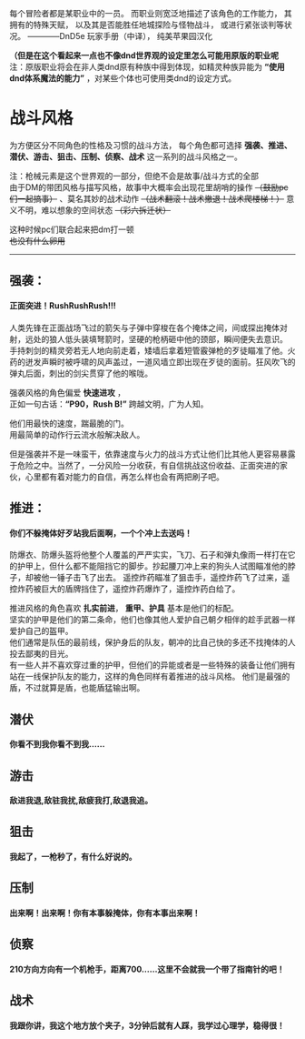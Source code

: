 每个冒险者都是某职业中的一员。
而职业则宽泛地描述了该角色的工作能力，
其拥有的特殊天赋，
以及其是否能胜任地城探险与怪物战斗，
或进行紧张谈判等状况。
————DnD5e 玩家手册（中译），
纯美苹果园汉化

**（但是在这个看起来一点也不像dnd世界观的设定里怎么可能用原版的职业呢**  
注：原版职业将会在非人类dnd原有种族中得到体现，如精灵种族异能为
**“使用dnd体系魔法的能力”**
，对某些个体也可使用类dnd的设定方式。

# 战斗风格

为方便区分不同角色的性格及习惯的战斗方法，
每个角色都可选择
**强袭、推进、潜伏、游击、狙击、压制、侦察、战术**
这一系列的战斗风格之一。

注：枪械元素是这个世界观的一部分，但绝不会是故事/战斗方式的全部  
由于DM的带团风格与描写风格，故事中大概率会出现花里胡哨的操作
~~（鼓励pc们一起搞事）~~
、莫名其妙的战术动作
~~（战术翻滚！战术撤退！战术爬楼梯！）~~
意义不明，难以想象的空间状态
~~（彩六拆迁状）~~  

这种时候pc们联合起来把dm打一顿  
~~也没有什么卵用~~

---

## 强袭：
#### 正面突进！RushRushRush!!!
人类先锋在正面战场飞过的箭矢与子弹中穿梭在各个掩体之间，间或探出掩体对射，远处的狼人低头装填弩箭时，坚硬的枪柄砸中他的颈部，瞬间便失去意识。  
手持刺剑的精灵旁若无人地向前走着，矮墙后拿着短管霰弹枪的歹徒瞄准了他。火药的迸发声瞬时被呼啸的风声盖过，一道风墙立即出现在歹徒的面前。狂风吹飞的弹丸后面，刺出的剑尖贯穿了他的喉咙。  

强袭风格的角色偏爱
**快速进攻** ，  
正如一句古话：**“P90，Rush B!”**
跨越文明，广为人知。   

他们用最快的速度，踹最脆的门。  
用最简单的动作行云流水般解决敌人。  

但是强袭并不是一味蛮干，依靠速度与火力的战斗方式让他们比其他人更容易暴露于危险之中。当然了，一分风险一分收获，有自信挑战这份收益、正面突进的家伙，心里都有着对能力的自信，再怎么样也会有两把刷子吧。

## 推进：
#### 你们不躲掩体好歹站我后面啊，一个个冲上去送吗！
防爆衣、防爆头盔将他整个人覆盖的严严实实，飞刀、石子和弹丸像雨一样打在它的护甲上，但什么都不能阻挡它的脚步。抄起腰刀冲上来的狗头人试图瞄准他的脖子，却被他一锤子击飞了出去。
遥控炸药瞄准了狙击手，遥控炸药飞了过来，遥控炸药被巨大的盾牌挡住了，遥控炸药爆炸了，遥控炸药白给了。

推进风格的角色喜欢
**扎实前进**，
**重甲、护具**
基本是他们的标配。  
坚实的护甲是他们的第二条命，他们也像其他人爱护自己朝夕相伴的趁手武器一样爱护自己的盔甲。  
他们通常是队伍的最前线，保护身后的队友，朝冲的比自己快的多还不找掩体的人投去鄙夷的目光。  
有一些人并不喜欢穿过重的护甲，但他们的异能或者是一些特殊的装备让他们拥有站在一线保护队友的能力，这样的角色同样有着推进的战斗风格。
他们是最强的盾，不过就算是盾，也能盾猛输出啊。  

## 潜伏
#### 你看不到我你看不到我……

## 游击
#### 敌进我退,敌驻我扰,敌疲我打,敌退我追。

## 狙击
#### 我起了，一枪秒了，有什么好说的。

## 压制
#### 出来啊！出来啊！你有本事躲掩体，你有本事出来啊！

## 侦察
#### 210方向方向有一个机枪手，距离700……这里不会就我一个带了指南针的吧！

## 战术
#### 我跟你讲，我这个地方放个夹子，3分钟后就有人踩，我学过心理学，稳得很！
